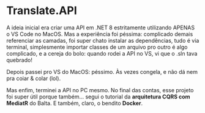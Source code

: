 # Translate.API

A ideia inicial era criar uma API em .NET 8 estritamente utilizando APENAS o VS Code no MacOS. Mas a experiência foi péssima: complicado demais referenciar as camadas, foi super chato instalar as dependências, tudo é via terminal, simplesmente importar classes de um arquivo pro outro é algo complicado, e a cereja do bolo: quando rodei a API no VS, vi que o .sln tava quebrado!

Depois passei pro VS do MacOS: péssimo. Às vezes congela, e não dá nem pra coiar & colar (lol).

Mas enfim, terminei a API no PC mesmo. No final das contas, esse projeto foi super útil porque também... segui o tutorial da <b>arquitetura CQRS com MediatR</b> do Balta. E também, claro, o bendito <b>Docker</b>.
